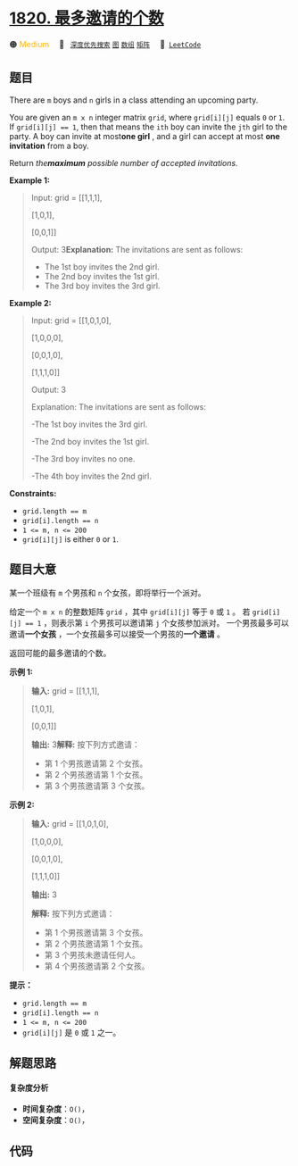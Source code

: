 # [1820. 最多邀请的个数](https://leetcode.com/problems/maximum-number-of-accepted-invitations)

🟠 <font color=#ffb800>Medium</font>&emsp; 🔖&ensp; [`深度优先搜索`](/tag/depth-first-search.md) [`图`](/tag/graph.md) [`数组`](/tag/array.md) [`矩阵`](/tag/matrix.md)&emsp; 🔗&ensp;[`LeetCode`](https://leetcode.com/problems/maximum-number-of-accepted-invitations)

## 题目

There are `m` boys and `n` girls in a class attending an upcoming party.

You are given an `m x n` integer matrix `grid`, where `grid[i][j]` equals `0`
or `1`. If `grid[i][j] == 1`, then that means the `ith` boy can invite the
`jth` girl to the party. A boy can invite at most**one girl** , and a girl can
accept at most **one invitation** from a boy.

Return _the**maximum** possible number of accepted invitations._



**Example 1:**

> Input: grid = [[1,1,1],
> 
> > 
> > 
> > 
>    [1,0,1],
> 
> > 
> > 
> > 
>    [0,0,1]]
> 
> Output: 3**Explanation:** The invitations are sent as follows:
> - The 1st boy invites the 2nd girl.
> - The 2nd boy invites the 1st girl.
> - The 3rd boy invites the 3rd girl.

**Example 2:**

> Input: grid = [[1,0,1,0],
> 
> > 
> > 
> > 
>    [1,0,0,0],
> 
> > 
> > 
> > 
>    [0,0,1,0],
> 
> > 
> > 
> > 
>    [1,1,1,0]]
> 
> Output: 3
> 
> Explanation: The invitations are sent as follows:
> 
> -The 1st boy invites the 3rd girl.
> 
> -The 2nd boy invites the 1st girl.
> 
> -The 3rd boy invites no one.
> 
> -The 4th boy invites the 2nd girl.



**Constraints:**

  * `grid.length == m`
  * `grid[i].length == n`
  * `1 <= m, n <= 200`
  * `grid[i][j]` is either `0` or `1`.


## 题目大意

某一个班级有 `m` 个男孩和 `n` 个女孩，即将举行一个派对。

给定一个 `m x n` 的整数矩阵 `grid` ，其中 `grid[i][j]` 等于 `0` 或 `1` 。 若 `grid[i][j] == 1`
，则表示第 `i` 个男孩可以邀请第 `j` 个女孩参加派对。 一个男孩最多可以邀请**一个女孩** ，一个女孩最多可以接受一个男孩的**一个邀请** 。

返回可能的最多邀请的个数。

**示例 1:**

> 
> 
> 
> 
> 
> **输入:** grid = [[1,1,1],
> 
> > 
> > 
> > 
>    [1,0,1],
> 
> > 
> > 
> > 
>    [0,0,1]]
> 
> **输出:** 3**解释:** 按下列方式邀请：
> - 第 1 个男孩邀请第 2 个女孩。
> - 第 2 个男孩邀请第 1 个女孩。
> - 第 3 个男孩邀请第 3 个女孩。

**示例 2:**

> 
> 
> 
> 
> 
> **输入:** grid = [[1,0,1,0],
> 
> > 
> > 
> > 
>    [1,0,0,0],
> 
> > 
> > 
> > 
>    [0,0,1,0],
> 
> > 
> > 
> > 
>    [1,1,1,0]]
> 
> **输出:** 3
> 
> **解释:** 按下列方式邀请：
> - 第 1 个男孩邀请第 3 个女孩。
> - 第 2 个男孩邀请第 1 个女孩。
> - 第 3 个男孩未邀请任何人。
> - 第 4 个男孩邀请第 2 个女孩。

**提示：**

  * `grid.length == m`
  * `grid[i].length == n`
  * `1 <= m, n <= 200`
  * `grid[i][j]` 是 `0` 或 `1` 之一。


## 解题思路

#### 复杂度分析

- **时间复杂度**：`O()`，
- **空间复杂度**：`O()`，

## 代码

```javascript

```